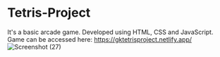 # Tetris-Project
It's a basic arcade game. Developed using HTML, CSS and JavaScript.
Game can be accessed here: https://gktetrisproject.netlify.app/
![Screenshot (27)](https://user-images.githubusercontent.com/112797190/190853419-2df687d1-eb59-442c-b48e-0a987f374af5.png)

